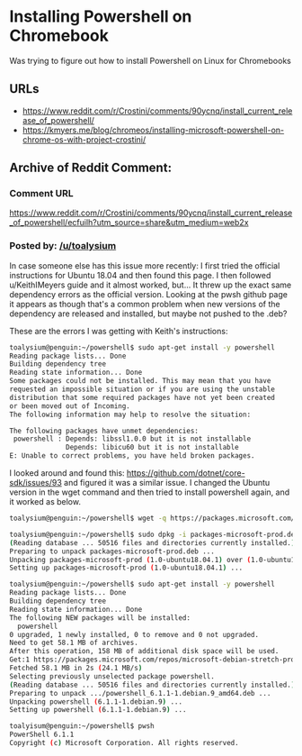 # Installing Powershell on Chromebook
Was trying to figure out how to install Powershell on Linux for Chromebooks

## URLs
 - https://www.reddit.com/r/Crostini/comments/90ycnq/install_current_release_of_powershell/
 - https://kmyers.me/blog/chromeos/installing-microsoft-powershell-on-chrome-os-with-project-crostini/

## Archive of Reddit Comment:
### Comment URL
https://www.reddit.com/r/Crostini/comments/90ycnq/install_current_release_of_powershell/ecfuilh?utm_source=share&utm_medium=web2x
### Posted by: [/u/toalysium](https://www.reddit.com/user/toalysium/)

In case someone else has this issue more recently: I first tried the official instructions for Ubuntu 18.04 and then found this page. I then followed u/KeithIMeyers guide and it almost worked, but... It threw up the exact same dependency errors as the official version. Looking at the pwsh github page it appears as though that's a common problem when new versions of the dependency are released and installed, but maybe not pushed to the .deb?

These are the errors I was getting with Keith's instructions:

```bash
toalysium@penguin:~/powershell$ sudo apt-get install -y powershell
Reading package lists... Done
Building dependency tree
Reading state information... Done
Some packages could not be installed. This may mean that you have
requested an impossible situation or if you are using the unstable
distribution that some required packages have not yet been created
or been moved out of Incoming.
The following information may help to resolve the situation:

The following packages have unmet dependencies:
 powershell : Depends: libssl1.0.0 but it is not installable
              Depends: libicu60 but it is not installable
E: Unable to correct problems, you have held broken packages.
```
I looked around and found this: https://github.com/dotnet/core-sdk/issues/93 and figured it was a similar issue. I changed the Ubuntu version in the wget command and then tried to install powershell again, and it worked as below.
```bash
toalysium@penguin:~/powershell$ wget -q https://packages.microsoft.com/config/ubuntu/18.04/packages-microsoft-prod.deb

toalysium@penguin:~/powershell$ sudo dpkg -i packages-microsoft-prod.deb
(Reading database ... 50516 files and directories currently installed.)
Preparing to unpack packages-microsoft-prod.deb ...
Unpacking packages-microsoft-prod (1.0-ubuntu18.04.1) over (1.0-ubuntu18.04.1) ...
Setting up packages-microsoft-prod (1.0-ubuntu18.04.1) ...

toalysium@penguin:~/powershell$ sudo apt-get install -y powershell
Reading package lists... Done
Building dependency tree
Reading state information... Done
The following NEW packages will be installed:
  powershell
0 upgraded, 1 newly installed, 0 to remove and 0 not upgraded.
Need to get 58.1 MB of archives.
After this operation, 158 MB of additional disk space will be used.
Get:1 https://packages.microsoft.com/repos/microsoft-debian-stretch-prod stretch/main amd64 powershell amd64 6.1.1-1.debian.9 [58.1 MB]
Fetched 58.1 MB in 2s (24.1 MB/s)
Selecting previously unselected package powershell.
(Reading database ... 50516 files and directories currently installed.)
Preparing to unpack .../powershell_6.1.1-1.debian.9_amd64.deb ...
Unpacking powershell (6.1.1-1.debian.9) ...
Setting up powershell (6.1.1-1.debian.9) ...

toalyisum@penguin:~/powershell$ pwsh
PowerShell 6.1.1
Copyright (c) Microsoft Corporation. All rights reserved.
```
